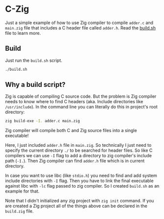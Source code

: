 # C-Zig
Just a simple example of how to use Zig compiler to compile `adder.c` and `main.zig` file that includes a C header file called `adder.h`.
Read the [build.sh](build.sh) file to learn more.

## Build
Just run the `build.sh` script.
```bash
./build.sh
```

## Why a build script?
Zig is capable of compiling C source code. But the problem is Zig compiler needs to know where to find C headers (aka. Include directories like `/usr/include`).
In the command line you can literally do this in project's root directory:
```bash
zig build-exe -I. adder.c main.zig
```
Zig compiler will compile both C and Zig source files into a single executable!

Here, I just included `adder.h` file in `main.zig`. So technically I just need to specify the current directory `./` to be searched for header files.
So like C compilers we can use `-I` flag to add a directory to zig compiler's include path (`-I.`). Then Zig compiler can find `adder.h` file which is in current directory.

In case you want to use libc (like `stdio.h`) you need to find and add system include directories with `-I` flag.
Then you have to link the final executable against libc with `-lc` flag passed to zig compiler. So I created `build.sh` as an example for that.

Note that I didn't initialized any zig project with `zig init` command. If you are created a Zig project all of the things above can be declared in the `build.zig` file.
